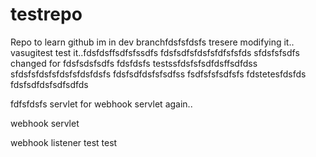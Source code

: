 # testrepo
Repo to learn github
im in dev branchfdsfsfdsfs
tresere
modifying it.. vasugitest
test it..fdsfdsffsdfsfssdfs
fdsfsdfsfdsfsfdfsfsfds
sfdsfsfsdfs
changed for fdsfsdsfsdfs fdsfdsfs
testssfdsfsfsdfdsffsdfdss
sfdsfsfdsfsfdsfsfdsfdsfs
fdsfsdfdsfsfsdfss
fsdfsfsfsdfsfs
fdstetesfdsfds
fdsfsdfdsfsdfsdfds

fdfsfdsfs
servlet for webhook
servlet again..

webhook servlet

webhook listener
test
test
